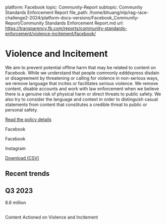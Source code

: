 platform: Facebook
topic: Community-Report
subtopic: Community Standards Enforcement Report
file_path: /home/bhuang/nlp/rag-race-challenge2-2024/platform-docs-versions/Facebook_Community-Report/Community Standards Enforcement Report.md
url: https://transparency.fb.com/reports/community-standards-enforcement/violence-incitement/facebook/

# Violence and Incitement

We aim to prevent potential offline harm that may be related to content on Facebook. While we understand that people commonly edddxpress disdain or disagreement by threatening or calling for violence in non-serious ways, we remove language that incites or facilitates serious violence. We remove content, disable accounts and work with law enforcement when we believe there is a genuine risk of physical harm or direct threats to public safety. We also try to consider the language and context in order to distinguish casual statements from content that constitutes a credible threat to public or personal safety.

[Read the policy details](https://transparency.fb.com/policies/community-standards/violence-incitement/)

Facebook

Facebook

Instagram

[Download (CSV)](https://transparency.fb.com/sr/community-standards/)

## Recent trends

## Q3 2023

8.6 million

## 

Content Actioned on Violence and Incitement